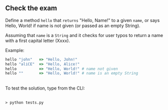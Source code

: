 ## Check the exam
<p align="justify">
    
Define a method `hello`  that `returns` "Hello, Name!" to a given `name`, or says Hello, World! if name is not given (or passed as an empty String). <br/>

Assuming that `name` is a `String` and it checks for user typos to return a name with a first capital letter (Xxxx).

Example:
```ruby
hello "john"   => "Hello, John!"
hello "aliCE"  => "Hello, Alice!"
hello          => "Hello, World!" # name not given
hello ""       => "Hello, World!" # name is an empty String
```
<br/>
To test the solution, type from the CLI: <br/><br/>

    > python tests.py

</p>
